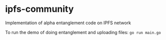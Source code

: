 # ipfs-community
Implementation of alpha entanglement code on IPFS network

To run the demo of doing entanglement and uploading files:
`go run main.go`
